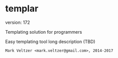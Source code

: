 templar
=======

version: 172

Templating solution for programmers

Easy templating tool long description (TBD)

	Mark Veltzer <mark.veltzer@gmail.com>, 2014-2017
